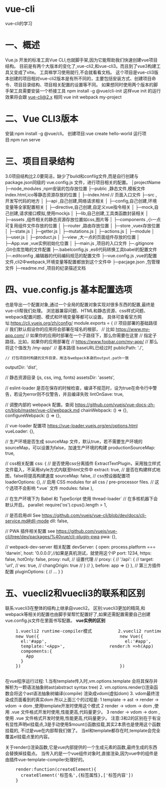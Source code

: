 # vue-cli
vue-cli的学习
# 一、概述
Vue.js 开发的标准工具Vue CLI,也就脚手架,因为它能帮助我们快速创建vue项目结构。
目前是有两个大版本的变化了,vue-cli2,和vue-cli3。而且到了vue3构建工具又变成了vite。
工具嘛学习使用就行,不会就看看文档。
这个项目是vue-cli3版本创建的项目相对vue-cli2版本是有所不同的，主要包括安装方式、创建项目命令、项目目录结构、项目相关配置的设置等不同。
如果想同时使用两个版本的脚手架工具需要安装一个桥接工具
npm install -g @vue/cli-init
这样vue init 的运行效果将会跟 vue-cli@2.x 相同
vue init webpack my-project
# 二、Vue CLI3版本
安装:npm install -g @vue/cli。
创建项目:vue create hello-world
运行项目:npm run serve
# 三、项目目录结构
3.0项目结构比2.0要简洁，缺少了build和confilg文件,而是自行创建与package.json同级的 vue.config.js 文件，进行项目相关的配置。
│projectName
├─node_modules ,npm安装的包存放位置
├─public ,静态文件,模板文件index.html,ico等静态资源存放的位置
│ ├─index.html          // 页面入口文件
├─src ,开发写代码的地方
│ ├─api ,自己创建,网络请求相关
│ ├─config,自己创建,环境变量等全家配置相关
│ ├─directive,自己创建,自定义vue指令相关
│ ├─mock,自己创建,请求接口模拟,使用mockjs
│ ├─lib,自己创建,工具类函数封装相关
│ ├─assets ,组件相关的静态资源存放位置如css,图片等
│ ├─components ,小一点可复用组件文件存放的位置
│ ├─router ,路由存放位置
│ ├─store ,vuex存放位置
│   ├─state.js 
│   ├─getter.js 
│   ├─mutations.js 
│   ├─actions.js 
│   ├─module
│     ├─user.js
│     ├─product.js
│ ├─view ,大一点的页面组件存放的位置
│ ├─App.vue ,vue实例初始化位置
│ ├─main.js ,项目的入口文件
├─.gitignore ,Git仓库忽略的文件配置
├─.babelconfig.js ,es6代码转换工具babel的配置文件
├─.editconfig ,编辑器的代码编码规范的配置文件
├─vue.config.js ,vue的配置文件,cli2中webpack,环境变量等配置都放到这个文件中
├─pacjage.json ,包管理文件
├─readme.md ,项目的纪录描述文档

# 四、vue.config.js 基本配置选项
也是导出一个配置对象,通过一个全局的配置对象实现对很多东西的配置,最终是vue-cli帮我们处理。
浏览器兼容问题、HTML和静态资源、css样式问题、webpack配置问题、模式和环境变量等都可以设置。
具体可查看官方网址:https://cli.vuejs.org/zh/config/
module.exports = {
  // 项目部署的基础路径
  // 我们默认假设你的应用将会部署在域名的根部，
  // 比如 https://www.my-app.com/
  // 如果你的应用时部署在一个子路径下，那么你需要在这里
  // 指定子路径。比如，如果你的应用部署在
  // https://www.foobar.com/my-app/
  // 那么将这个值改为 /my-app/`
  // 基本路径 baseURL已经过时
  publicPath: './',
  
	// 打包项目时构建的文件目录，用法与webpack本身的output.path一致
  outputDir: 'dist', 
  
  // 静态资源目录 (js, css, img, fonts)
  assetsDir: 'assets',
  
  // eslint-loader 是否在保存的时候检查，编译不规范时，设为true在命令行中警告，若设为error则不仅警告，并且编译失败
  lintOnSave: true,
  
  // 调整内部的 webpack 配置。查阅 https://github.com/vuejs/vue-docs-zh-cn/blob/master/vue-cli/webpack.md
  chainWebpack: () => {},
  configureWebpack: () => {},
  
  // vue-loader 配置项 https://vue-loader.vuejs.org/en/options.html
   vueLoader: {},
  
  // 生产环境是否生成 sourceMap 文件，默认true，若不需要生产环境的sourceMap，可以设置为false，加速生产环境的构建
  productionSourceMap: true,
  
  // css相关配置
  css: {
   // 是否使用css分离插件 ExtractTextPlugin，采用独立样式文件载入，不采用style方式内联至html文件中
   extract: true,
   // 是否在构建样式地图，false将提高构建速度
   sourceMap: false,
   // css预设器配置项
   loaderOptions: {},
   // 启用 CSS modules for all css / pre-processor files.
   // 这个选项不会影响 *.vue` 文件
   modules: false
  },
  
  // 在生产环境下为 Babel 和 TypeScript 使用 thread-loader`
  // 在多核机器下会默认开启。
  parallel: require('os').cpus().length > 1,
  
  // 是否启用dll See https://github.com/vuejs/vue-cli/blob/dev/docs/cli-service.md#dll-mode
  dll: false,
  
  // PWA 插件相关配置 see https://github.com/vuejs/vue-cli/tree/dev/packages/%40vue/cli-plugin-pwa
  pwa: {},
  
  // webpack-dev-server 相关配置
  devServer: {
   open: process.platform === 'darwin',
   host: '0.0.0.0',//如果是真机测试，就使用这个IP
   port: 1234,
   https: false,
   hotOnly: false,
   proxy: null, // 设置代理
   // proxy: {
   //     '/api': {
   //         target: 'url',
   //         ws: true,
   //         changOrigin: true
   //     }
   // },
   before: app => {}
  },
  // 第三方插件配置
  pluginOptions: {
   // ...
  }
 }

# 五、vuecli2和vuecli3的联系和区别
<p>
  联系:vuecli3在整体的结构上继承自vuecli2。
  区别:vuecli3更加的精简,和webpack等相关的配置也由脚手架帮忙配置好了,如果还需配置需要自己创建vue.config.js文件在里面书写配置。
  <strong>vue实例的区别</strong>
  <pre>
    1.vuecli2 runtime-compiler模式          2.vuecli2 runtime-only模式         3.vuecli3 模式
    new Vue({                               new Vue({                          new Vue({
      el:'#app',                              el:'#app',
      template:'&lt;App&gt;',                 render:h =>h(App)                  render:h =>(App)
      compoments:{
        App
      }
    })                                      })                                 }).$mount('#app')
  </pre>
  在vue程序运行过程:
    1.当有template传入时,vm.options.template 会将其保存并解析为一颗语法抽象树ast(abstract syntax tree)
    2. vm.options.render()渲染函数会将这个ast语法抽象树编译(compile) 渲染成vdom(虚拟dom)
    3. vdom最终渲染成页面看到的真实dom
  所以上面三个的过程是:
  1 template → ast → render → vdom → dom ,使用template开发时使用这个模式
  2 render → vdom → dom ,使用 .vue 文件格式开发时使用,性能更高,代码量更少。
  3 render → vdom → dom ,使用 .vue 文件格式开发时使用,性能更高,代码量更少。
  注意:3和2的区别在于有没有显性声明el挂载点,3是手动使用$mount()函数挂载,其实2本质也是使用这个函数挂载的,
  不过是vue在内部帮我们做了。
  当el和template都存在时,template会完全覆盖el挂载点里的内容。

  关于render()渲染函数,它是vue内部提供的一个生成元素的函数,最终生成的东西会替换掉挂载点。
  当传入的是一个vue组件对象时,直接渲染,因为vue中的组件是由插件vue-template-compiler处理好的。
  <pre>
    render:function(createElement){
      createElement('标签名',{标签属性},['标签内容'])
    }
  </pre>
</p>